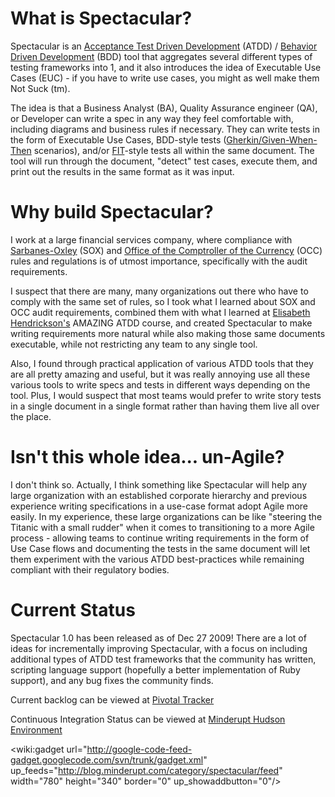 # What is Spectacular? #

Spectacular is an [Acceptance Test Driven Development](http://www.slideshare.net/nashjain/acceptance-test-driven-development-350264) (ATDD) / [Behavior Driven Development](http://dannorth.net/introducing-bdd) (BDD) tool that aggregates several different types of testing frameworks into 1, and it also introduces the idea of Executable Use Cases (EUC) - if you have to write use cases, you might as well make them Not Suck (tm).

The idea is that a Business Analyst (BA), Quality Assurance engineer (QA), or Developer can write a spec in any way they feel comfortable with, including diagrams and business rules if necessary.  They can write tests in the form of Executable Use Cases, BDD-style tests ([Gherkin/Given-When-Then](http://wiki.github.com/aslakhellesoy/cucumber/gherkin) scenarios), and/or [FIT](http://fit.c2.com/wiki.cgi?IntroductionToFit)-style tests all within the same document.  The tool will run through the document, "detect" test cases, execute them, and print out the results in the same format as it was input.

# Why build Spectacular? #

I work at a large financial services company, where compliance with [Sarbanes-Oxley](http://www.sarbanes-oxley.com/) (SOX) and [Office of the Comptroller of the Currency](http://www.occ.treas.gov/) (OCC) rules and regulations is of utmost importance, specifically with the audit requirements.

I suspect that there are many, many organizations out there who have to comply with the same set of rules, so I took what I learned about SOX and OCC audit requirements, combined them with what I learned at [Elisabeth Hendrickson's](http://www.testobsessed.com/) AMAZING ATDD course, and created Spectacular to make writing requirements more natural while also making those same documents executable, while not restricting any team to any single tool.

Also, I found through practical application of various ATDD tools that they are all pretty amazing and useful, but it was really annoying use all these various tools to write specs and tests in different ways depending on the tool. Plus, I would suspect that most teams would prefer to write story tests in a single document in a single format rather than having them live all over the place.

# Isn't this whole idea...  un-Agile? #

I don't think so.  Actually, I think something like Spectacular will help any large organization with an established corporate hierarchy and previous experience writing specifications in a use-case format adopt Agile more easily. In my experience, these large organizations can be like "steering the Titanic with a small rudder" when it comes to transitioning to a more Agile process - allowing teams to continue writing requirements in the form of Use Case flows and documenting the tests in the same document will let them experiment with the various ATDD best-practices while remaining compliant with their regulatory bodies.

# Current Status #

Spectacular 1.0 has been released as of Dec 27 2009!  There are a lot of ideas for incrementally improving Spectacular, with a focus on including additional types of ATDD test frameworks that the community has written, scripting language support (hopefully a better implementation of Ruby support), and any bug fixes the community finds.

Current backlog can be viewed at [Pivotal Tracker](http://www.pivotaltracker.com/projects/38811)

Continuous Integration Status can be viewed at [Minderupt Hudson Environment](http://build.minderupt.com/)

<wiki:gadget url="http://google-code-feed-gadget.googlecode.com/svn/trunk/gadget.xml" up\_feeds="http://blog.minderupt.com/category/spectacular/feed" width="780"  height="340" border="0" up\_showaddbutton="0"/>